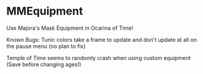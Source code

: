 # MMEquipment
Use Majora's Mask Equipment in Ocarina of Time!

Known Bugs:
Tunic colors take a frame to update and don't update at all on the pause menu (no plan to fix)

Temple of Time seems to randomly crash when using custom equipment (Save before changing ages!)
